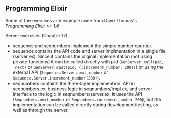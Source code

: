 ## Programming Elixir

Some of the exercises and example code from Dave Thomas's _Programming Elixir >= 1.6_

Server exercises (Chapter 17)
- sequence and seqnumbers implement the simple number counter.
- sequence contains the API code and server implmentation in a single file (server.ex). Since it contains the orginal implementation (not using private functions) it can be called directly with pid (`GenServer.call(pid, :next)` or `GenServer.cast(pid, {:increment_number, 200})`) or using the external API (`Sequence.Server.next_number` or `Sequence.Server.increment_number(200)`).
- seqnumbers contains the three-layer implemention: API in seqnumbers.ex, business logic in seqnumbers/impl.ex, and server interface to the logic in seqnumbers/server.ex. It uses the API (`Seqnumbers.next_number` or `Seqnumbers.increment_number 200`), but the implementation can be called directly during development/testing, as well as through the server. 